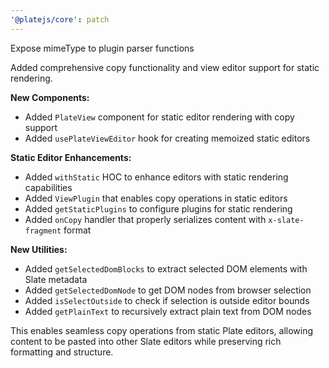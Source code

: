 ```yaml
---
'@platejs/core': patch
---
```


Expose mimeType to plugin parser functions

Added comprehensive copy functionality and view editor support for static rendering.

**New Components:**
- Added `PlateView` component for static editor rendering with copy support
- Added `usePlateViewEditor` hook for creating memoized static editors

**Static Editor Enhancements:**
- Added `withStatic` HOC to enhance editors with static rendering capabilities
- Added `ViewPlugin` that enables copy operations in static editors
- Added `getStaticPlugins` to configure plugins for static rendering
- Added `onCopy` handler that properly serializes content with `x-slate-fragment` format

**New Utilities:**
- Added `getSelectedDomBlocks` to extract selected DOM elements with Slate metadata
- Added `getSelectedDomNode` to get DOM nodes from browser selection
- Added `isSelectOutside` to check if selection is outside editor bounds
- Added `getPlainText` to recursively extract plain text from DOM nodes

This enables seamless copy operations from static Plate editors, allowing content to be pasted into other Slate editors while preserving rich formatting and structure.
